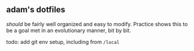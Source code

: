 ## adam's dotfiles

*should* be fairly well organized and easy to modify.  Practice shows this to
be a goal met in an evolutionary manner, bit by bit.

todo: add git env setup, including from `/local`
